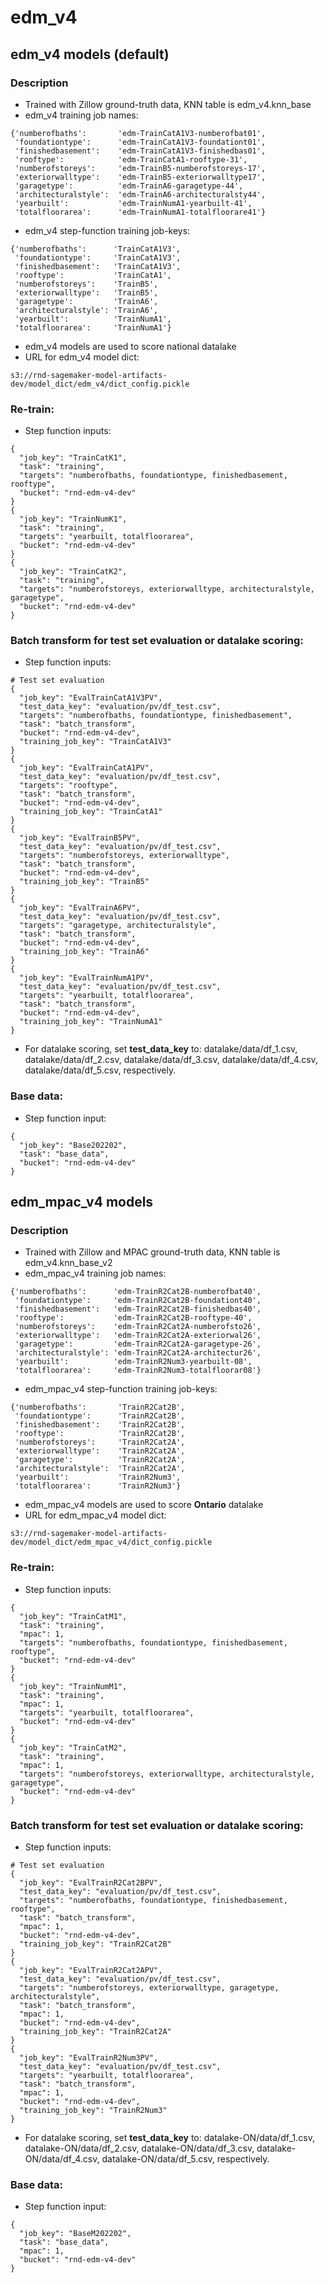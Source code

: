 # edm_v4

## edm_v4 models (default)

### Description

* Trained with Zillow ground-truth data, KNN table is edm_v4.knn_base 
* edm_v4 training job names:
```
{'numberofbaths':       'edm-TrainCatA1V3-numberofbat01',
 'foundationtype':      'edm-TrainCatA1V3-foundationt01',
 'finishedbasement':    'edm-TrainCatA1V3-finishedbas01',
 'rooftype':            'edm-TrainCatA1-rooftype-31',
 'numberofstoreys':     'edm-TrainB5-numberofstoreys-17',
 'exteriorwalltype':    'edm-TrainB5-exteriorwalltype17',
 'garagetype':          'edm-TrainA6-garagetype-44',
 'architecturalstyle':  'edm-TrainA6-architecturalsty44',
 'yearbuilt':           'edm-TrainNumA1-yearbuilt-41',
 'totalfloorarea':      'edm-TrainNumA1-totalfloorare41'}
```
* edm_v4 step-function training job-keys:
```
{'numberofbaths':      'TrainCatA1V3',
 'foundationtype':     'TrainCatA1V3',
 'finishedbasement':   'TrainCatA1V3',
 'rooftype':           'TrainCatA1',
 'numberofstoreys':    'TrainB5',
 'exteriorwalltype':   'TrainB5',
 'garagetype':         'TrainA6',
 'architecturalstyle': 'TrainA6',
 'yearbuilt':          'TrainNumA1',
 'totalfloorarea':     'TrainNumA1'}
```
* edm_v4 models are used to score national datalake
* URL for edm_v4 model dict:
```
s3://rnd-sagemaker-model-artifacts-dev/model_dict/edm_v4/dict_config.pickle
```

### Re-train:
* Step function inputs:
``` 
{
  "job_key": "TrainCatK1",
  "task": "training",
  "targets": "numberofbaths, foundationtype, finishedbasement, rooftype",
  "bucket": "rnd-edm-v4-dev"
}
{
  "job_key": "TrainNumK1",
  "task": "training",
  "targets": "yearbuilt, totalfloorarea",
  "bucket": "rnd-edm-v4-dev"
}
{
  "job_key": "TrainCatK2",
  "task": "training",
  "targets": "numberofstoreys, exteriorwalltype, architecturalstyle, garagetype",
  "bucket": "rnd-edm-v4-dev"
}
```

### Batch transform for test set evaluation or datalake scoring:
* Step function inputs:
```
# Test set evaluation
{
  "job_key": "EvalTrainCatA1V3PV",
  "test_data_key": "evaluation/pv/df_test.csv",
  "targets": "numberofbaths, foundationtype, finishedbasement",
  "task": "batch_transform",
  "bucket": "rnd-edm-v4-dev",
  "training_job_key": "TrainCatA1V3"
}
{
  "job_key": "EvalTrainCatA1PV",
  "test_data_key": "evaluation/pv/df_test.csv",
  "targets": "rooftype",
  "task": "batch_transform",
  "bucket": "rnd-edm-v4-dev",
  "training_job_key": "TrainCatA1"
}
{
  "job_key": "EvalTrainB5PV",
  "test_data_key": "evaluation/pv/df_test.csv",
  "targets": "numberofstoreys, exteriorwalltype",
  "task": "batch_transform",
  "bucket": "rnd-edm-v4-dev",
  "training_job_key": "TrainB5"
}
{
  "job_key": "EvalTrainA6PV",
  "test_data_key": "evaluation/pv/df_test.csv",
  "targets": "garagetype, architecturalstyle",
  "task": "batch_transform",
  "bucket": "rnd-edm-v4-dev",
  "training_job_key": "TrainA6"
}
{
  "job_key": "EvalTrainNumA1PV",
  "test_data_key": "evaluation/pv/df_test.csv",
  "targets": "yearbuilt, totalfloorarea",
  "task": "batch_transform",
  "bucket": "rnd-edm-v4-dev",
  "training_job_key": "TrainNumA1"
}
```
* For datalake scoring, set **test_data_key** to: datalake/data/df_1.csv, datalake/data/df_2.csv, datalake/data/df_3.csv, datalake/data/df_4.csv, datalake/data/df_5.csv, respectively.

### Base data:
* Step function input:
```
{
  "job_key": "Base202202",
  "task": "base_data",
  "bucket": "rnd-edm-v4-dev"
}
```


## edm_mpac_v4 models

### Description

* Trained with Zillow and MPAC ground-truth data, KNN table is edm_v4.knn_base_v2 
* edm_mpac_v4 training job names:
```
{'numberofbaths':      'edm-TrainR2Cat2B-numberofbat40',
 'foundationtype':     'edm-TrainR2Cat2B-foundationt40',
 'finishedbasement':   'edm-TrainR2Cat2B-finishedbas40',
 'rooftype':           'edm-TrainR2Cat2B-rooftype-40',
 'numberofstoreys':    'edm-TrainR2Cat2A-numberofsto26',
 'exteriorwalltype':   'edm-TrainR2Cat2A-exteriorwal26',
 'garagetype':         'edm-TrainR2Cat2A-garagetype-26',
 'architecturalstyle': 'edm-TrainR2Cat2A-architectur26',
 'yearbuilt':          'edm-TrainR2Num3-yearbuilt-08',
 'totalfloorarea':     'edm-TrainR2Num3-totalfloorar08'}
```
* edm_mpac_v4 step-function training job-keys:
```
{'numberofbaths':       'TrainR2Cat2B',
 'foundationtype':      'TrainR2Cat2B',
 'finishedbasement':    'TrainR2Cat2B',
 'rooftype':            'TrainR2Cat2B',
 'numberofstoreys':     'TrainR2Cat2A',
 'exteriorwalltype':    'TrainR2Cat2A',
 'garagetype':          'TrainR2Cat2A',
 'architecturalstyle':  'TrainR2Cat2A',
 'yearbuilt':           'TrainR2Num3',
 'totalfloorarea':      'TrainR2Num3'}
```
* edm_mpac_v4 models are used to score **Ontario** datalake
* URL for edm_mpac_v4 model dict:
```
s3://rnd-sagemaker-model-artifacts-dev/model_dict/edm_mpac_v4/dict_config.pickle
```

### Re-train:
* Step function inputs:
``` 
{
  "job_key": "TrainCatM1",
  "task": "training",
  "mpac": 1,
  "targets": "numberofbaths, foundationtype, finishedbasement, rooftype",
  "bucket": "rnd-edm-v4-dev"
}
{
  "job_key": "TrainNumM1",
  "task": "training",
  "mpac": 1,
  "targets": "yearbuilt, totalfloorarea",
  "bucket": "rnd-edm-v4-dev"
}
{
  "job_key": "TrainCatM2",
  "task": "training",
  "mpac": 1,
  "targets": "numberofstoreys, exteriorwalltype, architecturalstyle, garagetype",
  "bucket": "rnd-edm-v4-dev"
}
```

### Batch transform for test set evaluation or datalake scoring:
* Step function inputs:
```
# Test set evaluation
{
  "job_key": "EvalTrainR2Cat2BPV",
  "test_data_key": "evaluation/pv/df_test.csv",
  "targets": "numberofbaths, foundationtype, finishedbasement, rooftype",
  "task": "batch_transform",
  "mpac": 1,
  "bucket": "rnd-edm-v4-dev",
  "training_job_key": "TrainR2Cat2B"
}
{
  "job_key": "EvalTrainR2Cat2APV",
  "test_data_key": "evaluation/pv/df_test.csv",
  "targets": "numberofstoreys, exteriorwalltype, garagetype, architecturalstyle",
  "task": "batch_transform",
  "mpac": 1,
  "bucket": "rnd-edm-v4-dev",
  "training_job_key": "TrainR2Cat2A"
}
{
  "job_key": "EvalTrainR2Num3PV",
  "test_data_key": "evaluation/pv/df_test.csv",
  "targets": "yearbuilt, totalfloorarea",
  "task": "batch_transform",
  "mpac": 1,
  "bucket": "rnd-edm-v4-dev",
  "training_job_key": "TrainR2Num3"
}
```
* For datalake scoring, set **test_data_key** to: datalake-ON/data/df_1.csv, datalake-ON/data/df_2.csv, datalake-ON/data/df_3.csv, datalake-ON/data/df_4.csv, datalake-ON/data/df_5.csv, respectively.

### Base data:
* Step function input:
```
{
  "job_key": "BaseM202202",
  "task": "base_data",
  "mpac": 1,
  "bucket": "rnd-edm-v4-dev"
}
```
